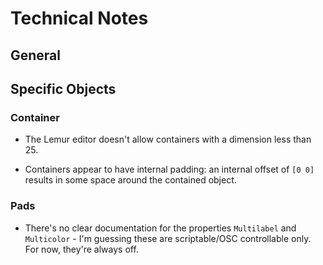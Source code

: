 # Technical Notes

## General

## Specific Objects

### Container

- The Lemur editor doesn't allow containers with a dimension less than 25.

- Containers appear to have internal padding: an internal offset of
  `[0 0]` results in some space around the contained object.

### Pads

- There's no clear documentation for the properties `Multilabel` and
  `Multicolor` - I'm guessing these are scriptable/OSC controllable
  only. For now, they're always off.
